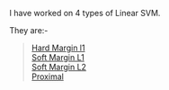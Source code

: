 I have worked on 4 types of Linear SVM.

They are:- 
> [Hard Margin l1](HardMarginL1SVM.m)   
> [Soft Margin L1](SoftMarginL1SVM.m)   
> [Soft Margin L2](SoftMarginL2SVM.m)   
> [Proximal](ProximalSVM.m)
